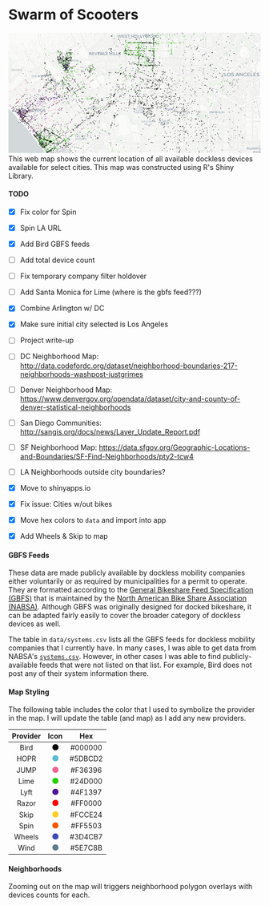 # Swarm of Scooters
![screenshot] 
This web map shows the current location of all available dockless devices available for select cities. This map was constructed using R's Shiny Library.

#### TODO  
- [x] Fix color for Spin
- [x] Spin LA URL
- [x] Add Bird GBFS feeds
- [ ] Add total device count
- [ ] Fix temporary company filter holdover
- [ ] Add Santa Monica for Lime (where is the gbfs feed???)
- [x] Combine Arlington w/ DC
- [x] Make sure initial city selected is Los Angeles
- [ ] Project write-up
- [ ] DC Neighborhood Map: http://data.codefordc.org/dataset/neighborhood-boundaries-217-neighborhoods-washpost-justgrimes
- [ ] Denver Neighborhood Map: https://www.denvergov.org/opendata/dataset/city-and-county-of-denver-statistical-neighborhoods
- [ ] San Diego Communities: http://sangis.org/docs/news/Layer_Update_Report.pdf
- [ ] SF Neighborhood Map: https://data.sfgov.org/Geographic-Locations-and-Boundaries/SF-Find-Neighborhoods/pty2-tcw4
- [ ] LA Neighborhoods outside city boundaries?
- [x] Move to shinyapps.io
- [x] Fix issue: Cities w/out bikes
- [x] Move hex colors to `data` and import into app
- [x] Add Wheels & Skip to map


#### GBFS Feeds
These data are made publicly available by dockless mobility companies either voluntarily or as required by municipalities for a permit to operate. They are formatted according to the [General Bikeshare Feed Specification (GBFS)](https://github.com/NABSA/gbfs) that is maintained by the [North American Bike Share Association (NABSA)](https://nabsa.net/). Although GBFS was originally designed for docked bikeshare, it can be adapted fairly easily to cover the broader category of dockless devices as well.  

The table in `data/systems.csv` lists all the GBFS feeds for dockless mobility companies that I currently have. In many cases, I was able to get data from NABSA's [`systems.csv`](https://github.com/NABSA/gbfs/blob/master/systems.csv). However, in other cases I was able to find publicly-available feeds that were not listed on that list. For example, Bird does not post any of their system information there. 

#### Map Styling
The following table includes the color that I used to symbolize the provider in the map. I will update the table (and map) as I add any new providers.

| Provider |   Icon    |   Hex   |
|:--------:|:---------:|:-------:|
| Bird     | ![bird]   | #000000 |
| HOPR     | ![hopr]   | #5DBCD2 |
| JUMP     | ![jump]   | #F36396 |
| Lime     | ![lime]   | #24D000 |
| Lyft     | ![lyft]   | #4F1397 |
| Razor    | ![razor]  | #FF0000 |
| Skip     | ![skip]   | #FCCE24 |                                                                                          
| Spin     | ![spin]   | #FF5503 |
| Wheels   | ![wheels] | #3D4CB7 |
| Wind     | ![wind]   | #5E7C8B |

#### Neighborhoods
Zooming out on the map will triggers neighborhood polygon overlays with devices counts for each.

[bird]: www/bird_circle2.png
[hopr]: www/hopr_circle.png
[jump]: www/jump_circle.png
[lime]: www/lime_circle.png
[lyft]: www/lyft_circle.png
[razor]: www/razor_circle.png
[skip]: www/skip_circle.png
[spin]: www/spin_circle.png
[wind]: www/wind_circle.png
[wheels]: www/wheels_circle.png

[screenshot]: www/screenshot.PNG
